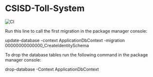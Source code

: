 # CSISD-Toll-System

![CI](https://github.com/b7011343/CSISD-Toll-System/actions/workflows/ci.yml/badge.svg)

Run this line to call the first migration in the package manager console:

  update-database -context ApplicationDbContext -migration 00000000000000_CreateIdentitySchema

To drop the database tables run the following command in the package manager console:

  drop-database -Context ApplicationDbContext
